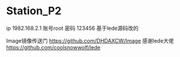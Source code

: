 # Station_P2
ip 1982.168.2.1
账号root
密码 123456
基于lede源码改的

Image镜像传送门  https://github.com/DHDAXCW/Image
感谢lede大佬 https://github.com/coolsnowwolf/lede
